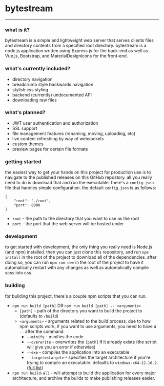 # bytestream
***
### what is it?
bytestream is a simple and lightweight web server that serves clients files and directory contents from a specified root directory. bytestream is a node.js application written using Express.js for the back-end as well as Vue.js, Bootstrap, and MaterialDesignIcons for the front-end.

### what's currently included?
- directory navigation
- breadcrumb style backwards navigation
- stylish css styling
- backend (currently) undocumented API
- downloading raw files

### what's planned?
- JWT user authentication and authorization
- SSL support
- file management features (renaming, moving, uploading, etc)
- live content refreshing by way of websockets
- custom themes
- preview pages for certain file formats

### getting started
the easiest way to get your hands on this project for production use is to navigate to the published releases on this GitHub repostory. all you really need to do is download that and run the executable. there's a `config.json` file that handles simple configuration. the default `config.json` is as follows:
```
{
    "root": "./root",
    "port": 8080
}
```
- `root` - the path to the directory that you want to use as the root
- `port` - the port that the web server will be hosted under

### development
to get started with development, the only thing you really need is Node.js (and npm) installed. then you can just clone this repository, and run `npm install` in the root of the project to download all of the dependencies. after doing so, you can run `npm run dev` in the root of the project to have it automatically restart with any changes as well as automatically compile scss into css.

### building
for building this project, there's a couple npm scripts that you can run.
- `npm run build [path]` OR `npm run build [path] -- <arguments>`
  - `[path]` - path of the directory you want to build the project to (defaults to `/build`)
  - `<arguments>` - arguments related to the build process. due to how npm scripts work, if you want to use arguments, you need to have a ` -- ` after the command
    - `--minify` - minifies the code
    - `--overwrite` - overwrites the `[path]` if it already exists (the script will give you an error if otherwise)
    - `--exe` - compiles the application into an executable
    - `--target=<target>` - specifies the target architecture if you're trying to compile an executable. defaults to `windows-x64-12.16.2`. ([full list](https://github.com/nexe/nexe/releases?after=v3.3.4))
- `npm run build-all` - will attempt to build the application for every major architecture, and archive the builds to make publishing releases easier.